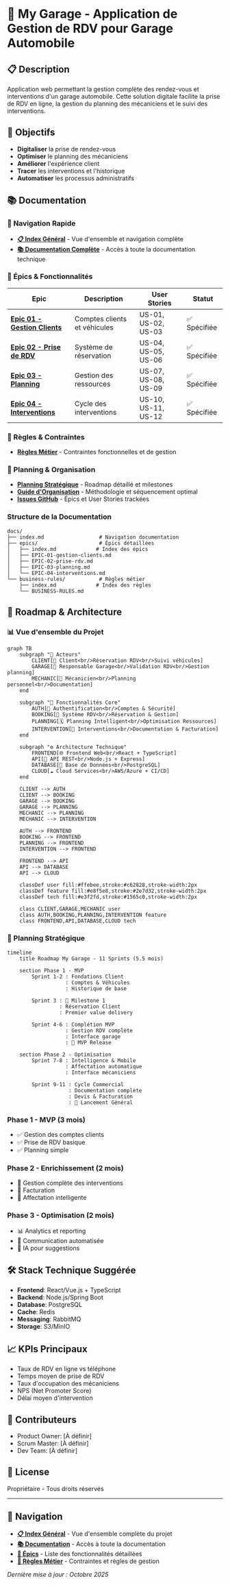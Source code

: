 # 🚗 My Garage - Application de Gestion de RDV pour Garage Automobile

## 📋 Description

Application web permettant la gestion complète des rendez-vous et interventions d'un garage automobile. Cette solution digitale facilite la prise de RDV en ligne, la gestion du planning des mécaniciens et le suivi des interventions.

## 🎯 Objectifs

- **Digitaliser** la prise de rendez-vous
- **Optimiser** le planning des mécaniciens
- **Améliorer** l'expérience client
- **Tracer** les interventions et l'historique
- **Automatiser** les processus administratifs

## 📚 Documentation

### 🔗 Navigation Rapide
- **[📋 Index Général](./index.md)** - Vue d'ensemble et navigation complète
- **[📚 Documentation Complète](./docs/index.md)** - Accès à toute la documentation technique

### 🎯 Épics & Fonctionnalités
| Epic | Description | User Stories | Statut |
|------|-------------|-------------|--------|
| **[Epic 01 - Gestion Clients](./docs/epics/EPIC-01-gestion-clients.md)** | Comptes clients et véhicules | US-01, US-02, US-03 | ✅ Spécifiée |
| **[Epic 02 - Prise de RDV](./docs/epics/EPIC-02-prise-rdv.md)** | Système de réservation | US-04, US-05, US-06 | ✅ Spécifiée |
| **[Epic 03 - Planning](./docs/epics/EPIC-03-planning.md)** | Gestion des ressources | US-07, US-08, US-09 | ✅ Spécifiée |
| **[Epic 04 - Interventions](./docs/epics/EPIC-04-interventions.md)** | Cycle des interventions | US-10, US-11, US-12 | ✅ Spécifiée |

### 📐 Règles & Contraintes
- **[Règles Métier](./docs/business-rules/BUSINESS-RULES.md)** - Contraintes fonctionnelles et de gestion

### 📅 Planning & Organisation
- **[Planning Stratégique](./docs/PLANNING-STRATEGIQUE.md)** - Roadmap détaillé et milestones
- **[Guide d'Organisation](./docs/GUIDE-ORGANISATION.md)** - Méthodologie et séquencement optimal
- **[Issues GitHub](https://github.com/tgrall/my-garage/issues)** - Épics et User Stories trackées

### Structure de la Documentation

```
docs/
├── index.md                  # Navigation documentation
├── epics/                    # Épics détaillées
│   ├── index.md             # Index des épics
│   ├── EPIC-01-gestion-clients.md
│   ├── EPIC-02-prise-rdv.md
│   ├── EPIC-03-planning.md
│   └── EPIC-04-interventions.md
└── business-rules/           # Règles métier
    ├── index.md             # Index des règles
    └── BUSINESS-RULES.md
```

## 🚀 Roadmap & Architecture

### 📊 Vue d'ensemble du Projet

```mermaid
graph TB
    subgraph "👥 Acteurs"
        CLIENT[👤 Client<br/>Réservation RDV<br/>Suivi véhicules]
        GARAGE[🏢 Responsable Garage<br/>Validation RDV<br/>Gestion planning]
        MECHANIC[🔧 Mécanicien<br/>Planning personnel<br/>Documentation]
    end
    
    subgraph "🎯 Fonctionnalités Core"
        AUTH[🔐 Authentification<br/>Comptes & Sécurité]
        BOOKING[📅 Système RDV<br/>Réservation & Gestion]
        PLANNING[🗓️ Planning Intelligent<br/>Optimisation Ressources]
        INTERVENTION[🔧 Interventions<br/>Documentation & Facturation]
    end
    
    subgraph "⚙️ Architecture Technique"
        FRONTEND[🌐 Frontend Web<br/>React + TypeScript]
        API[🔌 API REST<br/>Node.js + Express]
        DATABASE[💾 Base de Données<br/>PostgreSQL]
        CLOUD[☁️ Cloud Services<br/>AWS/Azure + CI/CD]
    end
    
    CLIENT --> AUTH
    CLIENT --> BOOKING
    GARAGE --> BOOKING
    GARAGE --> PLANNING
    MECHANIC --> PLANNING
    MECHANIC --> INTERVENTION
    
    AUTH --> FRONTEND
    BOOKING --> FRONTEND
    PLANNING --> FRONTEND
    INTERVENTION --> FRONTEND
    
    FRONTEND --> API
    API --> DATABASE
    API --> CLOUD
    
    classDef user fill:#ffebee,stroke:#c62828,stroke-width:2px
    classDef feature fill:#e8f5e8,stroke:#2e7d32,stroke-width:2px
    classDef tech fill:#e3f2fd,stroke:#1565c0,stroke-width:2px
    
    class CLIENT,GARAGE,MECHANIC user
    class AUTH,BOOKING,PLANNING,INTERVENTION feature
    class FRONTEND,API,DATABASE,CLOUD tech
```

### 📅 Planning Stratégique

```mermaid
timeline
    title Roadmap My Garage - 11 Sprints (5.5 mois)
    
    section Phase 1 - MVP
        Sprint 1-2 : Fondations Client
                   : Comptes & Véhicules
                   : Historique de base
        
        Sprint 3 : 🎯 Milestone 1
                 : Réservation Client
                 : Premier value delivery
        
        Sprint 4-6 : Complétion MVP
                   : Gestion RDV complète
                   : Interface garage
                   : 🚀 MVP Release
    
    section Phase 2 - Optimisation
        Sprint 7-8 : Intelligence & Mobile
                   : Affectation automatique
                   : Interface mécaniciens
        
        Sprint 9-11 : Cycle Commercial
                    : Documentation complète
                    : Devis & Facturation
                    : 🎯 Lancement Général
```

### Phase 1 - MVP (3 mois)
- ✅ Gestion des comptes clients
- ✅ Prise de RDV basique
- ✅ Planning simple

### Phase 2 - Enrichissement (2 mois)
- 🔄 Gestion complète des interventions
- 🔄 Facturation
- 🔄 Affectation intelligente

### Phase 3 - Optimisation (2 mois)
- 📊 Analytics et reporting
- 💬 Communication automatisée
- 🤖 IA pour suggestions

## 🛠 Stack Technique Suggérée

- **Frontend**: React/Vue.js + TypeScript
- **Backend**: Node.js/Spring Boot
- **Database**: PostgreSQL
- **Cache**: Redis
- **Messaging**: RabbitMQ
- **Storage**: S3/MinIO

## 📈 KPIs Principaux

- Taux de RDV en ligne vs téléphone
- Temps moyen de prise de RDV
- Taux d'occupation des mécaniciens
- NPS (Net Promoter Score)
- Délai moyen d'intervention

## 🤝 Contributeurs

- Product Owner: [À définir]
- Scrum Master: [À définir]
- Dev Team: [À définir]

## 📄 License

Propriétaire - Tous droits réservés

---

## 🔗 Navigation

- **[📋 Index Général](./index.md)** - Vue d'ensemble complète du projet
- **[📚 Documentation](./docs/index.md)** - Accès à toute la documentation
- **[🎯 Épics](./docs/epics/index.md)** - Liste des fonctionnalités détaillées
- **[📐 Règles Métier](./docs/business-rules/index.md)** - Contraintes et règles de gestion

*Dernière mise à jour : Octobre 2025*